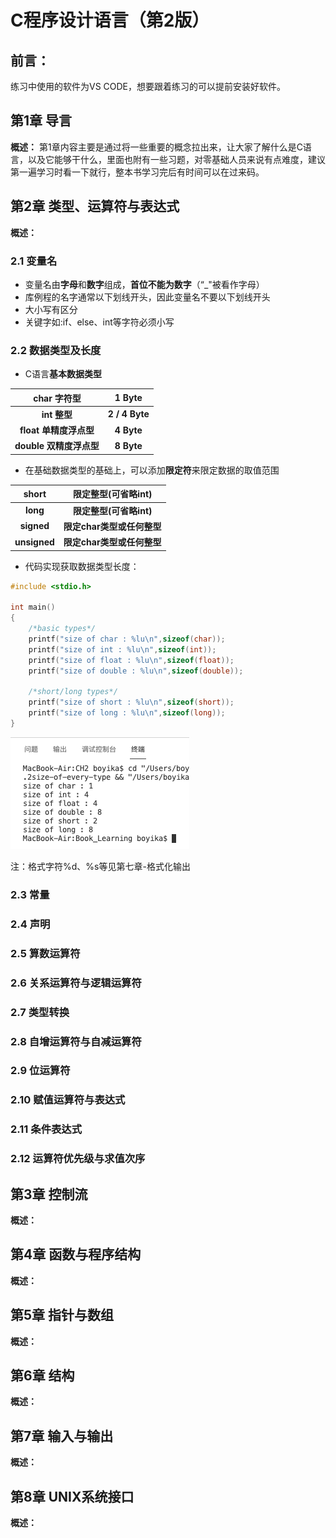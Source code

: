 # C程序设计语言（第2版）

## 前言：

练习中使用的软件为VS CODE，想要跟着练习的可以提前安装好软件。

## 第1章 导言

**概述：** 第1章内容主要是通过将一些重要的概念拉出来，让大家了解什么是C语言，以及它能够干什么，里面也附有一些习题，对零基础人员来说有点难度，建议第一遍学习时看一下就行，整本书学习完后有时间可以在过来码。

## 第2章 类型、运算符与表达式

**概述：** 

### 2.1 变量名

-  变量名由**字母**和**数字**组成，**首位不能为数字**（“_"被看作字母）
- 库例程的名字通常以下划线开头，因此变量名不要以下划线开头
- 大小写有区分
- 关键字如:if、else、int等字符必须小写

### 2.2  数据类型及长度

-  C语言**基本数据类型**

|     **char 字符型**     |   **1 Byte**   |
| :---------------------: | :------------: |
|      **int 整型**       | **2 / 4 Byte** |
| **float 单精度浮点型**  |   **4 Byte**   |
| **double 双精度浮点型** |   **8 Byte**   |

- 在基础数据类型的基础上，可以添加**限定符**来限定数据的取值范围

|  **short**   |  **限定整型**(可省略int)   |
| :----------: | :------------------------: |
|   **long**   |  **限定整型(可省略int)**   |
|  **signed**  | **限定char类型或任何整型** |
| **unsigned** | **限定char类型或任何整型** |

- 代码实现获取数据类型长度：

```c
#include <stdio.h>

int main()
{
    /*basic types*/
    printf("size of char : %lu\n",sizeof(char));
    printf("size of int : %lu\n",sizeof(int));
    printf("size of float : %lu\n",sizeof(float));
    printf("size of double : %lu\n",sizeof(double));
    
    /*short/long types*/
    printf("size of short : %lu\n",sizeof(short));
    printf("size of long : %lu\n",sizeof(long));
}
```

![](Git_pic/%E6%95%B0%E6%8D%AE%E7%B1%BB%E5%9E%8B%E9%95%BF%E5%BA%A6%E8%BE%93%E5%87%BA.png)

注：格式字符%d、%s等见第七章-格式化输出

### 2.3 常量



### 2.4 声明



### 2.5 算数运算符



### 2.6 关系运算符与逻辑运算符



### 2.7 类型转换



### 2.8 自增运算符与自减运算符



### 2.9 位运算符



### 2.10 赋值运算符与表达式



### 2.11 条件表达式



### 2.12 运算符优先级与求值次序





## 第3章 控制流

**概述：** 



## 第4章 函数与程序结构

**概述：** 



## 第5章 指针与数组

**概述：** 



## 第6章 结构

**概述：** 



## 第7章 输入与输出

**概述：** 



## 第8章 UNIX系统接口

**概述：** 

